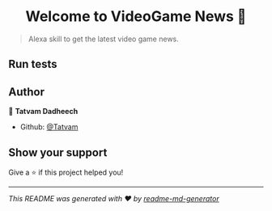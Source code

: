 <h1 align="center">Welcome to VideoGame News 👋</h1>
<p>
</p>

> Alexa skill to get the latest video game news.

## Run tests

## Author

👤 **Tatvam Dadheech**

* Github: [@Tatvam](https://github.com/Tatvam)

## Show your support

Give a ⭐️ if this project helped you!

***
_This README was generated with ❤️ by [readme-md-generator](https://github.com/kefranabg/readme-md-generator)_
